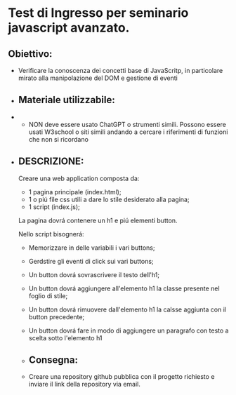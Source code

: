 # Test di Ingresso per seminario javascript avanzato.
## Obiettivo:
- Verificare la conoscenza dei concetti base di JavaScritp, in particolare mirato alla manipolazione del DOM e gestione di eventi

- ## Materiale utilizzabile:
- - NON deve essere usato ChatGPT o strumenti simili. Possono essere usati W3school o siti simili andando a cercare i riferimenti di funzioni che non si ricordano

- ## DESCRIZIONE:

  Creare una web application composta da:

  - 1 pagina principale (index.html);
  - 1 o piú file css utili a dare lo stile desiderato alla pagina;
  - 1 script (index.js);
 
  La pagina dovrá contenere un h1 e piú elementi button.

  Nello script bisognerá:

  - Memorizzare in delle variabili i vari buttons;
  - Gerdstire gli eventi di click sui vari buttons;
  - Un button dovrá sovrascrivere il testo dell'h1;
  - Un button dovrá aggiungere all'elemento h1 la classe presente nel foglio di stile;
  - Un button dovrá rimuovere dall'elemento h1 la calsse aggiunta con il button precedente;
  - Un button dovrá fare in modo di aggiungere un paragrafo con testo a scelta sotto l'elemento h1
 
  - ## Consegna:
 
  - Creare una repository github pubblica con il progetto richiesto e inviare il link della repository via email.
